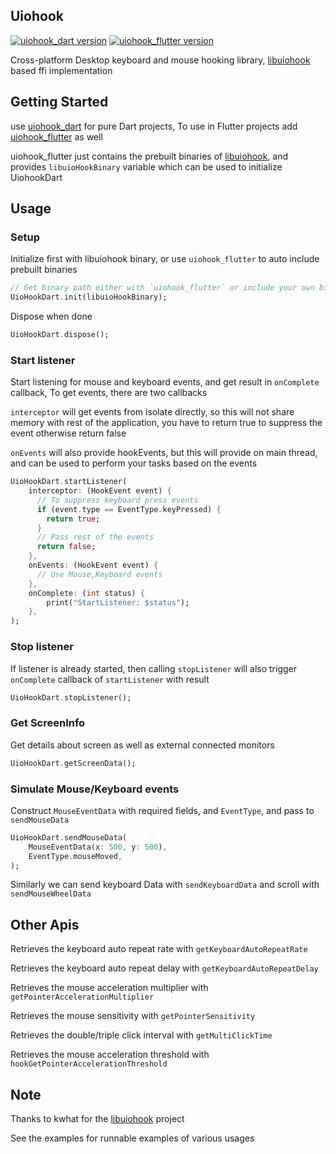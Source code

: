 ## Uiohook

[![uiohook_dart version](https://img.shields.io/pub/v/uiohook_dart?label=uiohook_dart)](https://pub.dev/packages/uiohook_dart)
[![uiohook_flutter version](https://img.shields.io/pub/v/uiohook_flutter?label=uiohook_flutter)](https://pub.dev/packages/uiohook_flutter)

Cross-platform Desktop keyboard and mouse hooking library, [libuiohook](https://github.com/kwhat/libuiohook) based ffi implementation

## Getting Started

use [uiohook_dart](https://pub.dev/packages/uiohook_dart) for pure Dart projects, To use in Flutter projects add [uiohook_flutter](https://pub.dev/packages/uiohook_flutter) as well

uiohook_flutter just contains the prebuilt binaries of [libuiohook](https://github.com/kwhat/libuiohook), and provides `libuioHookBinary` variable which can be used to initialize UiohookDart

## Usage

### Setup

Initialize first with libuiohook binary, or use `uiohook_flutter` to auto include prebuilt binaries

```dart
// Get binary path either with `uiohook_flutter` or include your own binary
UioHookDart.init(libuioHookBinary);
```

Dispose when done

```dart
UioHookDart.dispose();
```

### Start listener

Start listening for mouse and keyboard events, and get result in `onComplete` callback, To get events, there are two callbacks

`interceptor` will get events from isolate directly, so this will not share memory with rest of the application, you have to return true to suppress the event otherwise return false

`onEvents` will also provide hookEvents, but this will provide on main thread, and can be used to perform your tasks based on the events

```dart
UioHookDart.startListener(
    interceptor: (HookEvent event) {
      // To suppress keyboard press events
      if (event.type == EventType.keyPressed) {
        return true;
      }
      // Pass rest of the events
      return false;
    },
    onEvents: (HookEvent event) {
      // Use Mouse,Keyboard events
    },
    onComplete: (int status) {
        print("StartListener: $status");
    },
);
```

### Stop listener

If listener is already started, then calling `stopListener` will
also trigger `onComplete` callback of `startListener` with result

```dart
UioHookDart.stopListener();
```

### Get ScreenInfo

Get details about screen as well as external connected monitors

```dart
UioHookDart.getScreenData();
```

### Simulate Mouse/Keyboard events

Construct `MouseEventData` with required fields, and `EventType`, and pass to `sendMouseData`

```dart
UioHookDart.sendMouseData(
    MouseEventData(x: 500, y: 500),
    EventType.mouseMoved,
);
```

Similarly we can send keyboard Data with `sendKeyboardData` and scroll with `sendMouseWheelData`

## Other Apis

Retrieves the keyboard auto repeat rate with `getKeyboardAutoRepeatRate`

Retrieves the keyboard auto repeat delay with `getKeyboardAutoRepeatDelay`

Retrieves the mouse acceleration multiplier with `getPointerAccelerationMultiplier`

Retrieves the mouse sensitivity with `getPointerSensitivity`

Retrieves the double/triple click interval with
`getMultiClickTime`

Retrieves the mouse acceleration threshold with `hookGetPointerAccelerationThreshold`

## Note

Thanks to kwhat for the [libuiohook](https://github.com/kwhat/libuiohook) project

See the examples for runnable examples of various usages
